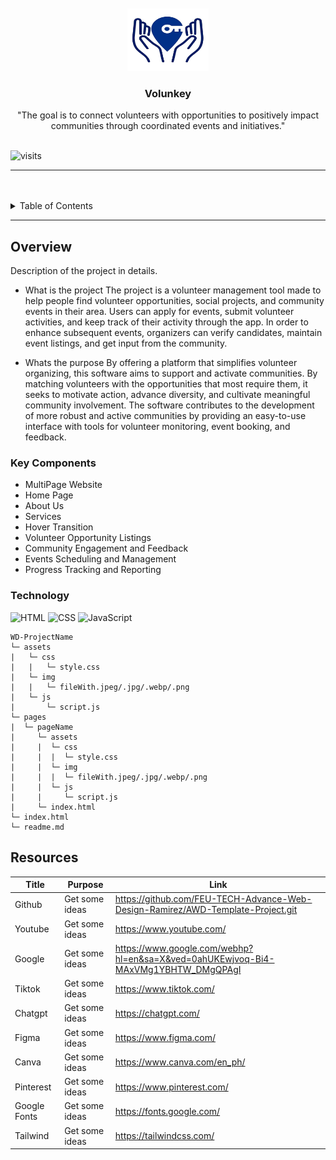 <a name="readme-top">

<br/>

<br />
<div align="center">
  <a href="https://github.com/Seanmojica17">
    <img src="./assets/img/LogoVolunkey.png" alt="Volunkey" width="130" height="100">
  </a>

  <h3 align="center">Volunkey</h3>
</div>

<div align="center">
  "The goal is to connect volunteers with opportunities to positively impact communities through coordinated events and initiatives."
</div>

<br />


![visits](https://visit-counter.vercel.app/counter.png?page=https%3A%2F%2Fgithub.com%2FSeanmojica17%2FAWD-TESTING-ZAPDOS-.git&s=40&c=00ff00&bg=00000000&no=2&ff=digii&tb=&ta=)

---

<br />
<br />

<details>
  <summary>Table of Contents</summary>
  <ol>
    <li>
      <a href="#Home">Home</a>
      <ol>
        <li>
          <a href="#Services">Services</a>
        </li>
        <li>
          <a href="#AboutUs">About Us</a>
        </li>
</details>

---

## Overview


Description of the project in details.

- What is the project
  The project is a volunteer management tool made to help people find volunteer opportunities, social projects, and community events in their area.  Users can apply for events, submit volunteer activities, and keep track of their activity through the app.  In order to enhance subsequent events, organizers can verify candidates, maintain event listings, and get input from the community.

- Whats the purpose
  By offering a platform that simplifies volunteer organizing, this software aims to support and activate communities.  By matching volunteers with the opportunities that most require them, it seeks to motivate action, advance diversity, and cultivate meaningful community involvement.  The software contributes to the development of more robust and active communities by providing an easy-to-use interface with tools for volunteer monitoring, event booking, and feedback.




### Key Components
- MultiPage Website
- Home Page
- About Us
- Services
- Hover Transition
- Volunteer Opportunity Listings
- Community Engagement and Feedback
- Events Scheduling and Management 
- Progress Tracking and Reporting

### Technology
![HTML](https://img.shields.io/badge/HTML-E34F26?style=for-the-badge&logo=html5&logoColor=white)
![CSS](https://img.shields.io/badge/CSS-1572B6?style=for-the-badge&logo=css3&logoColor=white)
![JavaScript](https://img.shields.io/badge/JavaScript-F7DF1E?style=for-the-badge&logo=javascript&logoColor=white)


```
WD-ProjectName
└─ assets
|   └─ css
|   |   └─ style.css
|   └─ img
|   |   └─ fileWith.jpeg/.jpg/.webp/.png
|   └─ js
|       └─ script.js
└─ pages
|  └─ pageName
|     └─ assets
|     |  └─ css
|     |  |  └─ style.css
|     |  └─ img
|     |  |  └─ fileWith.jpeg/.jpg/.webp/.png
|     |  └─ js
|     |     └─ script.js
|     └─ index.html
└─ index.html
└─ readme.md
```

## Resources
| Title | Purpose | Link |
|-|-|-|
| Github | Get some ideas| https://github.com/FEU-TECH-Advance-Web-Design-Ramirez/AWD-Template-Project.git |
| Youtube | Get some ideas| https://www.youtube.com/ |
| Google | Get some ideas| https://www.google.com/webhp?hl=en&sa=X&ved=0ahUKEwjvoq-Bi4-MAxVMg1YBHTW_DMgQPAgI |
| Tiktok | Get some ideas| https://www.tiktok.com/ |
| Chatgpt | Get some ideas| https://chatgpt.com/ |
| Figma | Get some ideas| https://www.figma.com/ |
| Canva | Get some ideas| https://www.canva.com/en_ph/ |
| Pinterest | Get some ideas| https://www.pinterest.com/ |
| Google Fonts | Get some ideas| https://fonts.google.com/ |
| Tailwind | Get some ideas| https://tailwindcss.com/ |
